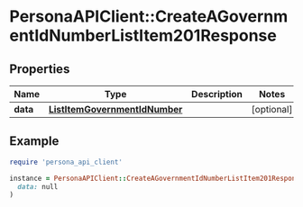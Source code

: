 # PersonaAPIClient::CreateAGovernmentIdNumberListItem201Response

## Properties

| Name | Type | Description | Notes |
| ---- | ---- | ----------- | ----- |
| **data** | [**ListItemGovernmentIdNumber**](ListItemGovernmentIdNumber.md) |  | [optional] |

## Example

```ruby
require 'persona_api_client'

instance = PersonaAPIClient::CreateAGovernmentIdNumberListItem201Response.new(
  data: null
)
```

